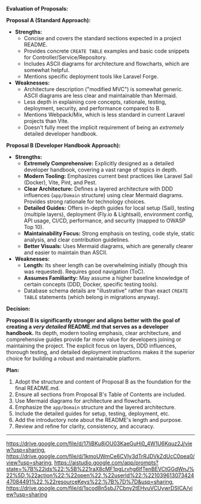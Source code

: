 **Evaluation of Proposals:**

**Proposal A (Standard Approach):**

*   **Strengths:**
    *   Concise and covers the standard sections expected in a project README.
    *   Provides concrete `CREATE TABLE` examples and basic code snippets for Controller/Service/Repository.
    *   Includes ASCII diagrams for architecture and flowcharts, which are somewhat helpful.
    *   Mentions specific deployment tools like Laravel Forge.
*   **Weaknesses:**
    *   Architecture description ("modified MVC") is somewhat generic. ASCII diagrams are less clear and maintainable than Mermaid.
    *   Less depth in explaining core concepts, rationale, testing, deployment, security, and performance compared to B.
    *   Mentions Webpack/Mix, which is less standard in current Laravel projects than Vite.
    *   Doesn't fully meet the implicit requirement of being an *extremely* detailed developer handbook.

**Proposal B (Developer Handbook Approach):**

*   **Strengths:**
    *   **Extremely Comprehensive:** Explicitly designed as a detailed developer handbook, covering a vast range of topics in depth.
    *   **Modern Tooling:** Emphasizes current best practices like Laravel Sail (Docker), Vite, Pint, and Pest.
    *   **Clear Architecture:** Defines a layered architecture with DDD influences (`app/Domain` structure) using clear Mermaid diagrams. Provides strong rationale for technology choices.
    *   **Detailed Guides:** Offers in-depth guides for local setup (Sail), testing (multiple layers), deployment (Fly.io & Lightsail), environment config, API usage, CI/CD, performance, and security (mapped to OWASP Top 10).
    *   **Maintainability Focus:** Strong emphasis on testing, code style, static analysis, and clear contribution guidelines.
    *   **Better Visuals:** Uses Mermaid diagrams, which are generally clearer and easier to maintain than ASCII.
*   **Weaknesses:**
    *   **Length:** Its sheer length can be overwhelming initially (though this was requested). Requires good navigation (ToC).
    *   **Assumes Familiarity:** May assume a higher baseline knowledge of certain concepts (DDD, Docker, specific testing tools).
    *   Database schema details are "illustrative" rather than exact `CREATE TABLE` statements (which belong in migrations anyway).

**Decision:**

**Proposal B is significantly stronger and aligns better with the goal of creating a *very detailed* README.md that serves as a developer handbook.** Its depth, modern tooling emphasis, clear architecture, and comprehensive guides provide far more value for developers joining or maintaining the project. The explicit focus on layers, DDD influences, thorough testing, and detailed deployment instructions makes it the superior choice for building a robust and maintainable platform.

**Plan:**

1.  Adopt the structure and content of Proposal B as the foundation for the final README.md.
2.  Ensure all sections from Proposal B's Table of Contents are included.
3.  Use Mermaid diagrams for architecture and flowcharts.
4.  Emphasize the `app/Domain` structure and the layered architecture.
5.  Include the detailed guides for setup, testing, deployment, etc.
6.  Add the introductory note about the README's length and purpose.
7.  Review and refine for clarity, consistency, and accuracy.

---
https://drive.google.com/file/d/17liBKu8jOU03KaeGuHi0_4W1U6Kquz2J/view?usp=sharing, https://drive.google.com/file/d/1kmoUWmCe6CVIy3dTrRJDVkZdUcC0pea0/view?usp=sharing, https://aistudio.google.com/app/prompts?state=%7B%22ids%22:%5B%221raX8cMF1pgLrvhg6lfTenBEVCtGGdWnJ%22%5D,%22action%22:%22open%22,%22userId%22:%22103961307342447084491%22,%22resourceKeys%22:%7B%7D%7D&usp=sharing, https://drive.google.com/file/d/1scod8n5sbJ7Cbny2tEHvuVCUywrDSlCA/view?usp=sharing
